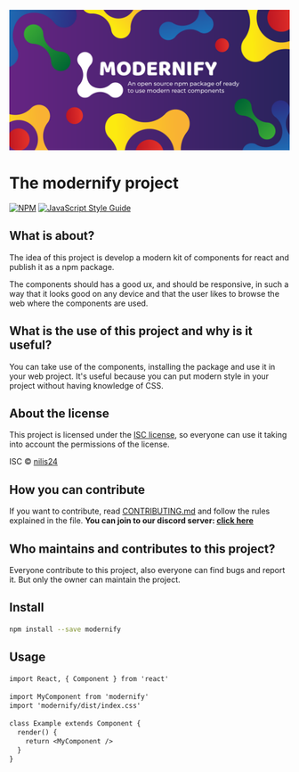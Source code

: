 ![wallpaper](wallpaper.png)

# The modernify project

[![NPM](https://img.shields.io/npm/v/modernify.svg)](https://www.npmjs.com/package/modernify) [![JavaScript Style Guide](https://img.shields.io/badge/code_style-standard-brightgreen.svg)](https://standardjs.com)

## What is about?

The idea of this project is develop a modern kit of components for react and publish it as a npm package.

The components should has a good ux, and should be responsive, in such a way that it looks good on any device and that the user likes to browse the web where the components are used.

## What is the use of this project and why is it useful?

You can take use of the components, installing the package and use it in your web project. It's useful because you can put modern style in your project without having knowledge of CSS.  

## About the license

This project is licensed under the [ISC license](https://github.com/nilis24/custom-components/blob/master/LICENSE), so everyone can use it taking into account the permissions of the license.

ISC © [nilis24](https://github.com/nilis24)

## How you can contribute

If you want to contribute, read [CONTRIBUTING.md](CONTRIBUTING.md) and follow the rules explained in the file. **You can join to our discord server: [click here](https://discord.gg/WGYWjhdwNV)**

## Who maintains and contributes to this project?

Everyone contribute to this project, also everyone can find bugs and report it. But only the owner can maintain the project.

## Install

```bash
npm install --save modernify
```

## Usage

```tsx
import React, { Component } from 'react'

import MyComponent from 'modernify'
import 'modernify/dist/index.css'

class Example extends Component {
  render() {
    return <MyComponent />
  }
}
```
